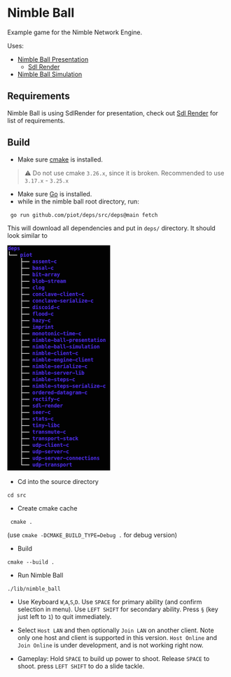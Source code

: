 # Nimble Ball

Example game for the Nimble Network Engine.

Uses:

* [Nimble Ball Presentation](https://github.com/piot/nimble-ball-presentation)
  * [Sdl Render](https://github.com/piot/sdl-render)
* [Nimble Ball Simulation](https://github.com/piot/nimble-ball-simulation)

## Requirements

Nimble Ball is using SdlRender for presentation, check out [Sdl Render](https://github.com/piot/sdl-render/#requirements) for list of requirements.

## Build

* Make sure [cmake](https://cmake.org/download/) is installed.
> :warning: Do not use cmake `3.26.x`, since it is broken. Recommended to use `3.17.x` - `3.25.x`
* Make sure [Go](https://go.dev/doc/install) is installed.
* while in the nimble ball root directory, run:

```console
 go run github.com/piot/deps/src/deps@main fetch
```

This will download all dependencies and put in `deps/` directory. It should look similar to

![deps screenshot](docs/images/deps.png)

* Cd into the source directory

```console
cd src
```

* Create cmake cache

```console
 cmake .
```

(use `cmake -DCMAKE_BUILD_TYPE=Debug .` for debug version)

* Build

```console
cmake --build .
```

* Run Nimble Ball

```console
./lib/nimble_ball
```

* Use Keyboard `W`,`A`,`S`,`D`. Use `SPACE` for primary ability (and confirm selection in menu). Use `LEFT SHIFT` for secondary ability. Press `§` (key just left to `1`) to quit immediately.

* Select `Host LAN` and then optionally `Join LAN` on another client. Note only one host and client is supported in this version. `Host Online` and `Join Online` is under development, and is not working right now.

* Gameplay: Hold `SPACE` to build up power to shoot. Release `SPACE` to shoot. press `LEFT SHIFT` to do a slide tackle.
